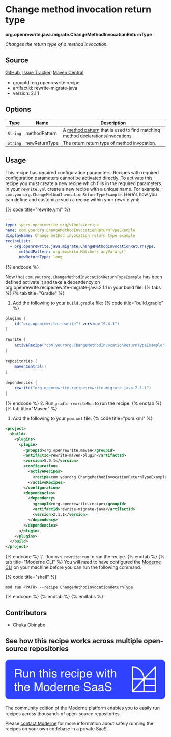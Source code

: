 # Change method invocation return type

**org.openrewrite.java.migrate.ChangeMethodInvocationReturnType**

_Changes the return type of a method invocation._

## Source

[GitHub](https://github.com/openrewrite/rewrite-migrate-java/blob/main/src/main/java/org/openrewrite/java/migrate/ChangeMethodInvocationReturnType.java), [Issue Tracker](https://github.com/openrewrite/rewrite-migrate-java/issues), [Maven Central](https://central.sonatype.com/artifact/org.openrewrite.recipe/rewrite-migrate-java/2.1.1/jar)

* groupId: org.openrewrite.recipe
* artifactId: rewrite-migrate-java
* version: 2.1.1

## Options

| Type | Name | Description |
| -- | -- | -- |
| `String` | methodPattern | A [method pattern](/reference/method-patterns.md) that is used to find matching method declarations/invocations. |
| `String` | newReturnType | The return return type of method invocation. |


## Usage

This recipe has required configuration parameters. Recipes with required configuration parameters cannot be activated directly. To activate this recipe you must create a new recipe which fills in the required parameters. In your `rewrite.yml` create a new recipe with a unique name. For example: `com.yourorg.ChangeMethodInvocationReturnTypeExample`.
Here's how you can define and customize such a recipe within your rewrite.yml:

{% code title="rewrite.yml" %}
```yaml
---
type: specs.openrewrite.org/v1beta/recipe
name: com.yourorg.ChangeMethodInvocationReturnTypeExample
displayName: Change method invocation return type example
recipeList:
  - org.openrewrite.java.migrate.ChangeMethodInvocationReturnType:
      methodPattern: org.mockito.Matchers anyVararg()
      newReturnType: long
```
{% endcode %}

Now that `com.yourorg.ChangeMethodInvocationReturnTypeExample` has been defined activate it and take a dependency on org.openrewrite.recipe:rewrite-migrate-java:2.1.1 in your build file:
{% tabs %}
{% tab title="Gradle" %}
1. Add the following to your `build.gradle` file:
{% code title="build.gradle" %}
```groovy
plugins {
    id("org.openrewrite.rewrite") version("6.4.1")
}

rewrite {
    activeRecipe("com.yourorg.ChangeMethodInvocationReturnTypeExample")
}

repositories {
    mavenCentral()
}

dependencies {
    rewrite("org.openrewrite.recipe:rewrite-migrate-java:2.1.1")
}
```
{% endcode %}
2. Run `gradle rewriteRun` to run the recipe.
{% endtab %}
{% tab title="Maven" %}
1. Add the following to your `pom.xml` file:
{% code title="pom.xml" %}
```xml
<project>
  <build>
    <plugins>
      <plugin>
        <groupId>org.openrewrite.maven</groupId>
        <artifactId>rewrite-maven-plugin</artifactId>
        <version>5.9.1</version>
        <configuration>
          <activeRecipes>
            <recipe>com.yourorg.ChangeMethodInvocationReturnTypeExample</recipe>
          </activeRecipes>
        </configuration>
        <dependencies>
          <dependency>
            <groupId>org.openrewrite.recipe</groupId>
            <artifactId>rewrite-migrate-java</artifactId>
            <version>2.1.1</version>
          </dependency>
        </dependencies>
      </plugin>
    </plugins>
  </build>
</project>
```
{% endcode %}
2. Run `mvn rewrite:run` to run the recipe.
{% endtab %}
{% tab title="Moderne CLI" %}
You will need to have configured the [Moderne CLI](https://docs.moderne.io/moderne-cli/cli-intro) on your machine before you can run the following command.

{% code title="shell" %}
```shell
mod run <PATH> --recipe ChangeMethodInvocationReturnType
```
{% endcode %}
{% endtab %}
{% endtabs %}

## Contributors
* Chuka Obinabo


## See how this recipe works across multiple open-source repositories

[![Moderne Link Image](/.gitbook/assets/ModerneRecipeButton.png)](https://app.moderne.io/recipes/org.openrewrite.java.migrate.ChangeMethodInvocationReturnType)

The community edition of the Moderne platform enables you to easily run recipes across thousands of open-source repositories.

Please [contact Moderne](https://moderne.io/product) for more information about safely running the recipes on your own codebase in a private SaaS.
